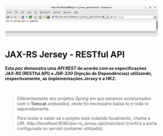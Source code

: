 ![Alt text](git-imgs/test_request.png)

# JAX-RS Jersey - RESTful API

#### Esta *poc* demonstra uma *API REST* de acordo com as especificações *JAX-RS* (RESTful API) e *JSR-330* (Injeção de Dependências) utilizando, respectivamente, as implementações *Jersey* e a *HK2*.

<br />

> Diferentemente dos projetos *Spring* em que estamos acostumados com o **Tomcat** *embedded*, neste foi necessário baixá-lo e rodá-lo separadamente.

> Para testar e saber se o projeto está rodando localmente, chame a URL *http://localhost:8080/jax-rs_jersey_api/main/test* (confira a porta configurada no servlet container utilizado).
